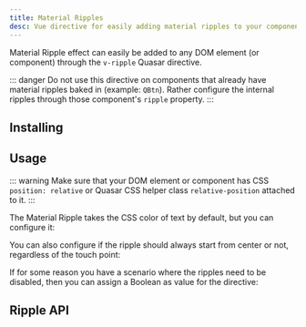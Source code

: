 ```yaml
---
title: Material Ripples
desc: Vue directive for easily adding material ripples to your components and DOM elements.
---
```

Material Ripple effect can easily be added to any DOM element (or component) through the `v-ripple` Quasar directive.

::: danger
Do not use this directive on components that already have material ripples baked in (example: `QBtn`). Rather configure the internal ripples through those component's `ripple` property.
:::

## Installing
<doc-installation directives="Ripple" />

## Usage

::: warning
Make sure that your DOM element or component has CSS `position: relative` or Quasar CSS helper class `relative-position` attached to it.
:::

<doc-example title="Basic" file="Ripple/Basic" />

The Material Ripple takes the CSS color of text by default, but you can configure it:

<doc-example title="Colored" file="Ripple/Colored" />

You can also configure if the ripple should always start from center or not, regardless of the touch point:

<doc-example title="Positioning" file="Ripple/Positioning" />

If for some reason you have a scenario where the ripples need to be disabled, then you can assign a Boolean as value for the directive:

<doc-example title="Disable" file="Ripple/Disable" />

## Ripple API
<doc-api file="Ripple" />
